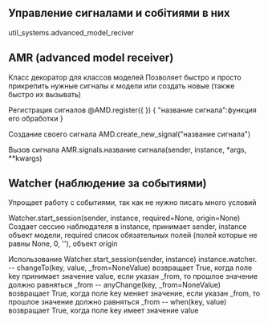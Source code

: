 ## Управление сигналами и собітиями в них

util_systems.advanced_model_reciver

## AMR (advanced model receiver)

Класс декоратор для классов моделей
Позволяет быстро и просто прикрепить нужные сигналы к модели или создать новые (также быстро их вызывать)

Регистрация сигналов
@AMD.register({  })
{
	"название сигнала":функция его обработки
}

Создание своего сигнала
AMD.create_new_signal("название сигнала")

Вызов сигнала
AMR.signals.название сигнала(sender, instance, *args, **kwargs)

## Watcher (наблюдение за событиями)

Упрощает работу с событиями, так как не нужно писать много условий

Watcher.start_session(sender, instance, required=None, origin=None)
Создает сессию наблюдателя в instance, принимает sender, instance объект модели, required список обязательных полей (полей которые не равны None, 0, ''), объект origin

Использование
Watcher.start_session(sender, instance)
instance.watcher.
-- changeTo(key, value, _from=NoneValue)
	возвращает True, когда поле key принимает значение value, если указан _from, то прошлое значение должно равняться _from
-- anyChange(key, _from=NoneValue)
	возвращает True, когда поле key меняет значение, если указан _from, то прошлое значение должно равняться _from
-- when(key, value)
	возвращает True, когда поле key имеет значение value
	
	